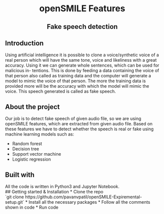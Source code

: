 <div align="center"><h1>openSMILE Features</h1></div>
<div align="center"><h2>Fake speech detection</h2></div>
<div>
    <h2>Introduction</h2>
    <p>Using artificial intelligence it is possible to clone a voice/synthetic voice of a real
        person which will have the same tone, voice and likeliness with a great accuracy.
        Using it we can generate whole sentences, which can be used for malicious in-
        tentions. This is done by feeding a data containing the voice of that person also
        called as training data and the computer will generate a model to mimic the
        voice of that person. The more the training data is provided more will be the
        accuracy with which the model will mimic the voice. This speech generated is
        called as fake speech.
    </p>
</div>
<div>
    <h2>About the project</h2>
    <p>Our job is to detect fake speech of given audio file,
        so we are using openSMILE features, which are extracted from given audio file.
        Based on these features we have to detect whether the speech is real or fake using machine
        learning models such as:
        <ul>
            <li>Random forest</li>
            <li>Decision tree</li>
            <li>Support vector machine</li>
            <li>Logistic regression</li>
        </ul>
    </p>
</div>
<div>
    <h2>Built with</h2>
    All the code is written in Python3 and Jupyter Notebook.
</div>
## Getting started & Installation
* Clone the repo <br> `git clone https://github.com/pavanvpatil/openSMILE-Expiremental-setup.git`
* Install all the necessary packages
* Follow all the comments shown in code
* Run code
